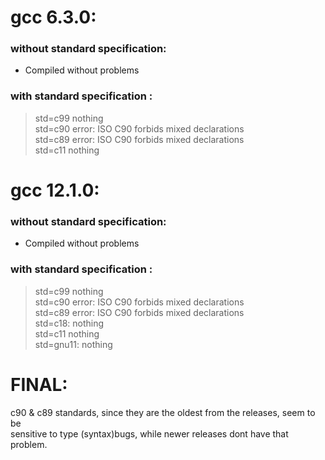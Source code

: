 # gcc 6.3.0: 
### without standard specification:
- Compiled without problems

### with standard specification :
> std=c99 nothing <br>
>std=c90 error: ISO C90 forbids mixed declarations<br>
>std=c89 error: ISO C90 forbids mixed declarations<br>
>std=c11 nothing

# gcc 12.1.0:
### without standard specification:
- Compiled without problems
### with standard specification :
> std=c99 nothing <br>
>std=c90 error: ISO C90 forbids mixed declarations  <br>
>std=c89 error: ISO C90 forbids mixed declarations<br>
>std=c18: nothing<br>
>std=c11 nothing<br>
>std=gnu11: nothing

# FINAL:
c90 & c89 standards, since they are the oldest from the releases, seem to be<br>
sensitive to type (syntax)bugs, while newer releases dont have that problem.